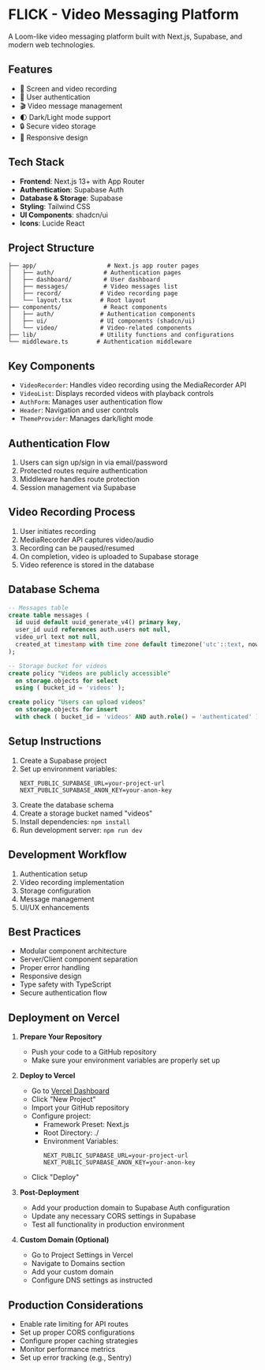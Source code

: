 # FLICK - Video Messaging Platform

A Loom-like video messaging platform built with Next.js, Supabase, and modern web technologies.

## Features

- 🎥 Screen and video recording
- 👤 User authentication
- 🎬 Video message management
- 🌓 Dark/Light mode support
- 🔒 Secure video storage
- 📱 Responsive design

## Tech Stack

- **Frontend**: Next.js 13+ with App Router
- **Authentication**: Supabase Auth
- **Database & Storage**: Supabase
- **Styling**: Tailwind CSS
- **UI Components**: shadcn/ui
- **Icons**: Lucide React

## Project Structure

```
├── app/                    # Next.js app router pages
│   ├── auth/              # Authentication pages
│   ├── dashboard/         # User dashboard
│   ├── messages/          # Video messages list
│   ├── record/           # Video recording page
│   └── layout.tsx        # Root layout
├── components/            # React components
│   ├── auth/             # Authentication components
│   ├── ui/               # UI components (shadcn/ui)
│   └── video/            # Video-related components
├── lib/                  # Utility functions and configurations
└── middleware.ts        # Authentication middleware
```

## Key Components

- `VideoRecorder`: Handles video recording using the MediaRecorder API
- `VideoList`: Displays recorded videos with playback controls
- `AuthForm`: Manages user authentication flow
- `Header`: Navigation and user controls
- `ThemeProvider`: Manages dark/light mode

## Authentication Flow

1. Users can sign up/sign in via email/password
2. Protected routes require authentication
3. Middleware handles route protection
4. Session management via Supabase

## Video Recording Process

1. User initiates recording
2. MediaRecorder API captures video/audio
3. Recording can be paused/resumed
4. On completion, video is uploaded to Supabase storage
5. Video reference is stored in the database

## Database Schema

```sql
-- Messages table
create table messages (
  id uuid default uuid_generate_v4() primary key,
  user_id uuid references auth.users not null,
  video_url text not null,
  created_at timestamp with time zone default timezone('utc'::text, now()) not null
);

-- Storage bucket for videos
create policy "Videos are publicly accessible"
  on storage.objects for select
  using ( bucket_id = 'videos' );

create policy "Users can upload videos"
  on storage.objects for insert
  with check ( bucket_id = 'videos' AND auth.role() = 'authenticated' );
```

## Setup Instructions

1. Create a Supabase project
2. Set up environment variables:
   ```
   NEXT_PUBLIC_SUPABASE_URL=your-project-url
   NEXT_PUBLIC_SUPABASE_ANON_KEY=your-anon-key
   ```
3. Create the database schema
4. Create a storage bucket named "videos"
5. Install dependencies: `npm install`
6. Run development server: `npm run dev`

## Development Workflow

1. Authentication setup
2. Video recording implementation
3. Storage configuration
4. Message management
5. UI/UX enhancements

## Best Practices

- Modular component architecture
- Server/Client component separation
- Proper error handling
- Responsive design
- Type safety with TypeScript
- Secure authentication flow

## Deployment on Vercel

1. **Prepare Your Repository**
   - Push your code to a GitHub repository
   - Make sure your environment variables are properly set up

2. **Deploy to Vercel**
   - Go to [Vercel Dashboard](https://vercel.com/dashboard)
   - Click "New Project"
   - Import your GitHub repository
   - Configure project:
     - Framework Preset: Next.js
     - Root Directory: ./
     - Environment Variables:
       ```
       NEXT_PUBLIC_SUPABASE_URL=your-project-url
       NEXT_PUBLIC_SUPABASE_ANON_KEY=your-anon-key
       ```
   - Click "Deploy"

3. **Post-Deployment**
   - Add your production domain to Supabase Auth configuration
   - Update any necessary CORS settings in Supabase
   - Test all functionality in production environment

4. **Custom Domain (Optional)**
   - Go to Project Settings in Vercel
   - Navigate to Domains section
   - Add your custom domain
   - Configure DNS settings as instructed

## Production Considerations

- Enable rate limiting for API routes
- Set up proper CORS configurations
- Configure proper caching strategies
- Monitor performance metrics
- Set up error tracking (e.g., Sentry)